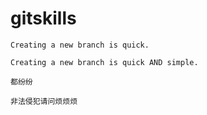 # gitskills

```
Creating a new branch is quick.
```

```
Creating a new branch is quick AND simple.
```

```
都纷纷
```

```
非法侵犯请问烦烦烦
```

